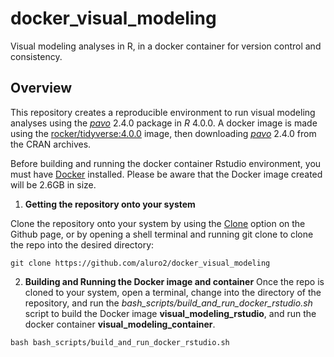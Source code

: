 # docker_visual_modeling
Visual modeling analyses in R, in a docker container for version control and consistency.

## Overview
This repository creates a reproducible environment to run visual modeling analyses using the [*pavo*](https://cloud.r-project.org/web/packages/pavo/index.html) 2.4.0 package in *R* 4.0.0. A docker image is made using the [rocker/tidyverse:4.0.0](https://hub.docker.com/r/rocker/tidyverse) image, then downloading [*pavo*](https://cloud.r-project.org/web/packages/pavo/index.html) 2.4.0 from the CRAN archives.

Before building and running the docker container Rstudio environment, you must have [Docker](https://docs.docker.com/get-docker/) installed. Please be aware that the Docker image created will be 2.6GB in size. 

1. **Getting the repository onto your system**

Clone the repository onto your system by using the [Clone](https://github.com/aluro2/docker_visual_modeling/archive/master.zip) option on the Github page, or by opening a shell terminal and running git clone to clone the repo into the desired directory:

```git clone https://github.com/aluro2/docker_visual_modeling```

2. **Building and Running the Docker image and container**
Once the repo is cloned to your system, open a terminal, change into the directory of the repository, and run the *bash_scripts/build_and_run_docker_rstudio.sh* script to build the Docker image **visual_modeling_rstudio**, and run the docker container **visual_modeling_container**.

```
bash bash_scripts/build_and_run_docker_rstudio.sh
```

